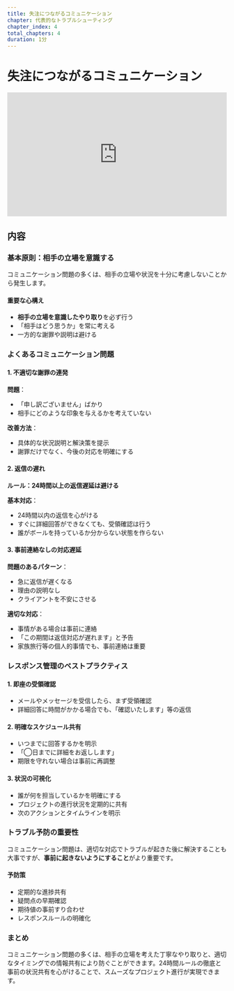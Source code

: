 ```yaml
---
title: 失注につながるコミュニケーション
chapter: 代表的なトラブルシューティング
chapter_index: 4
total_chapters: 4
duration: 1分
---
```


# 失注につながるコミュニケーション

<div style="position: relative; padding-bottom: 56.25%; height: 0;"><iframe src="https://www.loom.com/share/de9002cb7fe54878a8283a49aaeb6b76?sid=a383ba17-60a1-4c13-add5-084551b9d009" frameborder="0" webkitallowfullscreen mozallowfullscreen allowfullscreen style="position: absolute; top: 0; left: 0; width: 100%; height: 100%;"></iframe></div>

## 内容

### 基本原則：相手の立場を意識する

コミュニケーション問題の多くは、相手の立場や状況を十分に考慮しないことから発生します。

#### 重要な心構え
- **相手の立場を意識したやり取り**を必ず行う
- 「相手はどう思うか」を常に考える
- 一方的な謝罪や説明は避ける

### よくあるコミュニケーション問題

#### 1. 不適切な謝罪の連発
**問題**：
- 「申し訳ございません」ばかり
- 相手にどのような印象を与えるかを考えていない

**改善方法**：
- 具体的な状況説明と解決策を提示
- 謝罪だけでなく、今後の対応を明確にする

#### 2. 返信の遅れ
**ルール：24時間以上の返信遅延は避ける**

**基本対応**：
- 24時間以内の返信を心がける
- すぐに詳細回答ができなくても、受領確認は行う
- 誰がボールを持っているか分からない状態を作らない

#### 3. 事前連絡なしの対応遅延
**問題のあるパターン**：
- 急に返信が遅くなる
- 理由の説明なし
- クライアントを不安にさせる

**適切な対応**：
- 事情がある場合は事前に連絡
- 「この期間は返信対応が遅れます」と予告
- 家族旅行等の個人的事情でも、事前連絡は重要

### レスポンス管理のベストプラクティス

#### 1. 即座の受領確認
- メールやメッセージを受信したら、まず受領確認
- 詳細回答に時間がかかる場合でも、「確認いたします」等の返信

#### 2. 明確なスケジュール共有
- いつまでに回答するかを明示
- 「◯日までに詳細をお返しします」
- 期限を守れない場合は事前に再調整

#### 3. 状況の可視化
- 誰が何を担当しているかを明確にする
- プロジェクトの進行状況を定期的に共有
- 次のアクションとタイムラインを明示

### トラブル予防の重要性

コミュニケーション問題は、適切な対応でトラブルが起きた後に解決することも大事ですが、**事前に起きないようにすること**がより重要です。

#### 予防策
- 定期的な進捗共有
- 疑問点の早期確認
- 期待値の事前すり合わせ
- レスポンスルールの明確化

### まとめ

コミュニケーション問題の多くは、相手の立場を考えた丁寧なやり取りと、適切なタイミングでの情報共有により防ぐことができます。24時間ルールの徹底と事前の状況共有を心がけることで、スムーズなプロジェクト進行が実現できます。
